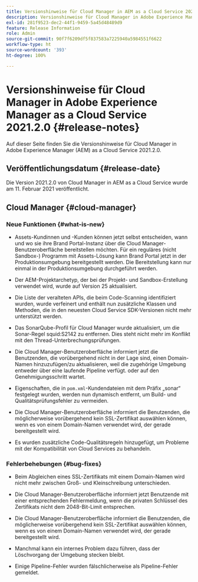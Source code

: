 ```yaml
---
title: Versionshinweise für Cloud Manager in AEM as a Cloud Service 2021.2.0
description: Versionshinweise für Cloud Manager in Adobe Experience Manager (AEM) as a Cloud Service Version 2021.2.0
exl-id: 281f9523-dec2-44f1-9459-5a45d48489d9
feature: Release Information
role: Admin
source-git-commit: 90f7f6209df5f837583a7225940a5984551f6622
workflow-type: ht
source-wordcount: '393'
ht-degree: 100%

---
```


# Versionshinweise für Cloud Manager in Adobe Experience Manager as a Cloud Service 2021.2.0 {#release-notes}

Auf dieser Seite finden Sie die Versionshinweise für Cloud Manager in Adobe Experience Manager (AEM) as a Cloud Service 2021.2.0.

## Veröffentlichungsdatum {#release-date}

Die Version 2021.2.0 von Cloud Manager in AEM as a Cloud Service wurde am 11. Februar 2021 veröffentlicht.

## Cloud Manager {#cloud-manager}

### Neue Funktionen {#what-is-new}

* Assets-Kundinnen und -Kunden können jetzt selbst entscheiden, wann und wo sie ihre Brand Portal-Instanz über die Cloud Manager-Benutzeroberfläche bereitstellen möchten. Für ein reguläres (nicht Sandbox-) Programm mit Assets-Lösung kann Brand Portal jetzt in der Produktionsumgebung bereitgestellt werden. Die Bereitstellung kann nur einmal in der Produktionsumgebung durchgeführt werden.

* Der AEM-Projektarchetyp, der bei der Projekt- und Sandbox-Erstellung verwendet wird, wurde auf Version 25 aktualisiert.

* Die Liste der veralteten APIs, die beim Code-Scanning identifiziert wurden, wurde verfeinert und enthält nun zusätzliche Klassen und Methoden, die in den neuesten Cloud Service SDK-Versionen nicht mehr unterstützt werden.

* Das SonarQube-Profil für Cloud Manager wurde aktualisiert, um die Sonar-Regel squid:S2142 zu entfernen. Dies steht nicht mehr im Konflikt mit den Thread-Unterbrechungsprüfungen.

* Die Cloud Manager-Benutzeroberfläche informiert jetzt die Benutzenden, die vorübergehend nicht in der Lage sind, einen Domain-Namen hinzuzufügen/zu aktualisieren, weil die zugehörige Umgebung entweder über eine laufende Pipeline verfügt.  oder auf den Genehmigungsschritt wartet.

* Eigenschaften, die in `pom.xml`-Kundendateien mit dem Präfix „sonar“ festgelegt wurden, werden nun dynamisch entfernt, um Build- und Qualitätsprüfungsfehler zu vermeiden.

* Die Cloud Manager-Benutzeroberfläche informiert die Benutzenden, die möglicherweise vorübergehend kein SSL-Zertifikat auswählen können, wenn es von einem Domain-Namen verwendet wird, der gerade bereitgestellt wird.

* Es wurden zusätzliche Code-Qualitätsregeln hinzugefügt, um Probleme mit der Kompatibilität von Cloud Services zu behandeln.

### Fehlerbehebungen  {#bug-fixes}

* Beim Abgleichen eines SSL-Zertifikats mit einem Domain-Namen wird nicht mehr zwischen Groß- und Kleinschreibung unterschieden.

* Die Cloud Manager-Benutzeroberfläche informiert jetzt Benutzende mit einer entsprechenden Fehlermeldung, wenn die privaten Schlüssel des Zertifikats nicht dem 2048-Bit-Limit entsprechen.

* Die Cloud Manager-Benutzeroberfläche informiert die Benutzenden, die möglicherweise vorübergehend kein SSL-Zertifikat auswählen können, wenn es von einem Domain-Namen verwendet wird, der gerade bereitgestellt wird.

* Manchmal kann ein internes Problem dazu führen, dass der Löschvorgang der Umgebung stecken bleibt.

* Einige Pipeline-Fehler wurden fälschlicherweise als Pipeline-Fehler gemeldet.
